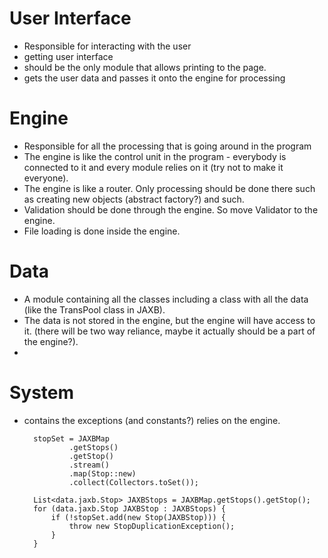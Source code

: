 # User Interface

- Responsible for interacting with the user
- getting user interface
- should be the only module that allows printing to the page.
- gets the user data and passes it onto the engine for processing



# Engine

- Responsible for all the processing that is going around in the program
- The engine is like the control unit in the program - everybody is connected to it and every module relies on it (try not to make it everyone).
- The engine is like a router. Only processing should be done there such as creating new objects (abstract factory?) and such.
- Validation should be done through the engine. So move Validator to the engine.
- File loading is done inside the engine.



# Data

- A module containing all the classes including a class with all the data (like the TransPool class in JAXB).
- The data is not stored in the engine, but the engine will have access to it. (there will be two way reliance, maybe it actually should be a part of the engine?).
- 

# System

- contains the exceptions (and constants?) relies on the engine.



        stopSet = JAXBMap
                .getStops()
                .getStop()
                .stream()
                .map(Stop::new)
                .collect(Collectors.toSet());
                
        List<data.jaxb.Stop> JAXBStops = JAXBMap.getStops().getStop();
        for (data.jaxb.Stop JAXBStop : JAXBStops) {
            if (!stopSet.add(new Stop(JAXBStop))) {
                throw new StopDuplicationException();
            }
        }